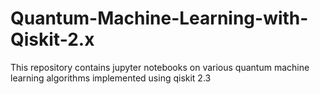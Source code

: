 # Quantum-Machine-Learning-with-Qiskit-2.x
This repository contains jupyter notebooks on various quantum machine learning algorithms implemented using qiskit 2.3
